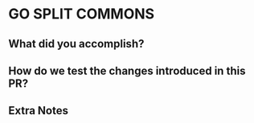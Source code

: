# GO SPLIT COMMONS

## What did you accomplish?

## How do we test the changes introduced in this PR?

## Extra Notes